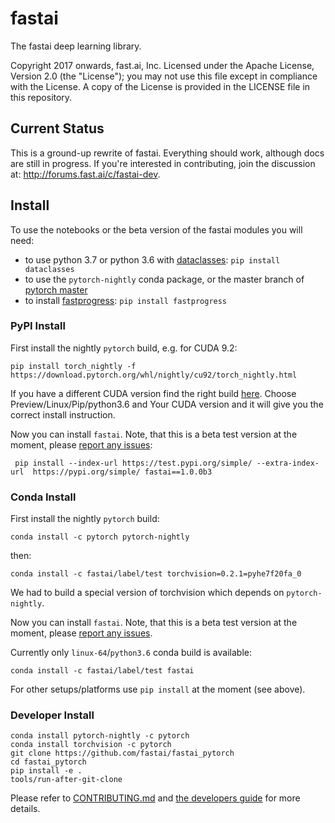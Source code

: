 # fastai

The fastai deep learning library.

Copyright 2017 onwards, fast.ai, Inc. Licensed under the Apache License, Version 2.0 (the "License"); you may not use this file except in compliance with the License. A copy of the License is provided in the LICENSE file in this repository.

## Current Status

This is a ground-up rewrite of fastai. Everything should work, although docs are still in progress. If you're interested in contributing, join the discussion at: http://forums.fast.ai/c/fastai-dev.

## Install

To use the notebooks or the beta version of the fastai modules you will need:
- to use python 3.7 or python 3.6 with [dataclasses](https://github.com/ericvsmith/dataclasses): `pip install dataclasses`
- to use the `pytorch-nightly` conda package, or the master branch of [pytorch master](https://github.com/pytorch/pytorch#from-source)
- to install [fastprogress](https://github.com/fastai/fastprogress): `pip install fastprogress`



### PyPI Install

First install the nightly `pytorch` build, e.g. for CUDA 9.2:

    pip install torch_nightly -f https://download.pytorch.org/whl/nightly/cu92/torch_nightly.html

If you have a different CUDA version find the right build [here](https://pytorch.org/get-started/locally/). Choose Preview/Linux/Pip/python3.6 and Your CUDA version and it will give you the correct install instruction.

Now you can install `fastai`. Note, that this is a beta test version at the moment, please [report any issues](https://github.com/fastai/fastai_pytorch/issues/):

     pip install --index-url https://test.pypi.org/simple/ --extra-index-url  https://pypi.org/simple/ fastai==1.0.0b3


### Conda Install

First install the nightly `pytorch` build:

    conda install -c pytorch pytorch-nightly

then:

    conda install -c fastai/label/test torchvision=0.2.1=pyhe7f20fa_0

We had to build a special version of torchvision which depends on `pytorch-nightly`.

Now you can install `fastai`. Note, that this is a beta test version at the moment, please [report any issues](https://github.com/fastai/fastai_pytorch/issues/).

Currently only `linux-64`/`python3.6` conda build is available:

    conda install -c fastai/label/test fastai

For other setups/platforms use `pip install` at the moment (see above).



### Developer Install

    conda install pytorch-nightly -c pytorch
    conda install torchvision -c pytorch
    git clone https://github.com/fastai/fastai_pytorch
    cd fastai_pytorch
    pip install -e .
    tools/run-after-git-clone

Please refer to [CONTRIBUTING.md](https://github.com/fastai/fastai_pytorch/blob/master/CONTRIBUTING.md) and [the developers guide](http://docs.fast.ai/developers.html) for more details.
